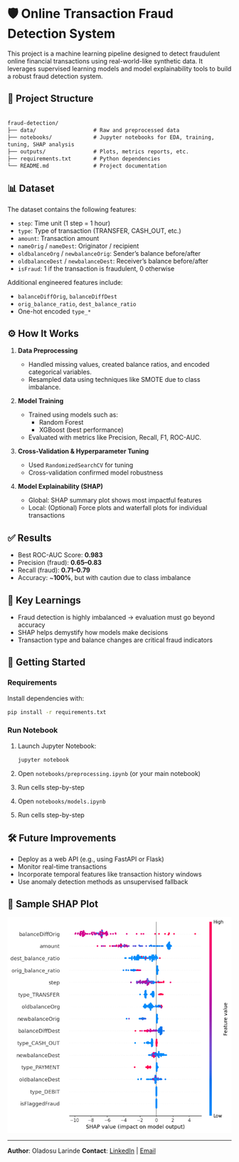 
# 🛡️ Online Transaction Fraud Detection System

This project is a machine learning pipeline designed to detect fraudulent online financial transactions using real-world-like synthetic data. It leverages supervised learning models and model explainability tools to build a robust fraud detection system.

## 📂 Project Structure

```

fraud-detection/
├── data/                  # Raw and preprocessed data
├── notebooks/             # Jupyter notebooks for EDA, training, tuning, SHAP analysis
├── outputs/               # Plots, metrics reports, etc.
├── requirements.txt       # Python dependencies
└── README.md              # Project documentation

````

## 📊 Dataset

The dataset contains the following features:

- `step`: Time unit (1 step = 1 hour)
- `type`: Type of transaction (TRANSFER, CASH_OUT, etc.)
- `amount`: Transaction amount
- `nameOrig` / `nameDest`: Originator / recipient
- `oldbalanceOrg` / `newbalanceOrig`: Sender’s balance before/after
- `oldbalanceDest` / `newbalanceDest`: Receiver’s balance before/after
- `isFraud`: 1 if the transaction is fraudulent, 0 otherwise

Additional engineered features include:
- `balanceDiffOrig`, `balanceDiffDest`
- `orig_balance_ratio`, `dest_balance_ratio`
- One-hot encoded `type_*`

## ⚙️ How It Works

1. **Data Preprocessing**  
   - Handled missing values, created balance ratios, and encoded categorical variables.
   - Resampled data using techniques like SMOTE due to class imbalance.

2. **Model Training**  
   - Trained using models such as:
     - Random Forest
     - XGBoost (best performance)
   - Evaluated with metrics like Precision, Recall, F1, ROC-AUC.

3. **Cross-Validation & Hyperparameter Tuning**  
   - Used `RandomizedSearchCV` for tuning
   - Cross-validation confirmed model robustness

4. **Model Explainability (SHAP)**  
   - Global: SHAP summary plot shows most impactful features
   - Local: (Optional) Force plots and waterfall plots for individual transactions

## ✅ Results

- Best ROC-AUC Score: **0.983**
- Precision (fraud): **0.65–0.83**
- Recall (fraud): **0.71–0.79**
- Accuracy: ~**100%**, but with caution due to class imbalance

## 🧠 Key Learnings

- Fraud detection is highly imbalanced → evaluation must go beyond accuracy
- SHAP helps demystify how models make decisions
- Transaction type and balance changes are critical fraud indicators

## 🚀 Getting Started

### Requirements

Install dependencies with:

```bash
pip install -r requirements.txt
````

### Run Notebook

1. Launch Jupyter Notebook:

   ```bash
   jupyter notebook
   ```
2. Open `notebooks/preprocessing.ipynb` (or your main notebook)
3. Run cells step-by-step
4. Open `notebooks/models.ipynb`
5. Run cells step-by-step

## 🛠️ Future Improvements

* Deploy as a web API (e.g., using FastAPI or Flask)
* Monitor real-time transactions
* Incorporate temporal features like transaction history windows
* Use anomaly detection methods as unsupervised fallback

## 📸 Sample SHAP Plot

![SHAP Summary](output/shap_summary.png)

---

**Author**: Oladosu Larinde
**Contact**: [LinkedIn](https://www.linkedin.com/in/olarindeladosu) | [Email](mailto:larindeakin@gmail.com)

